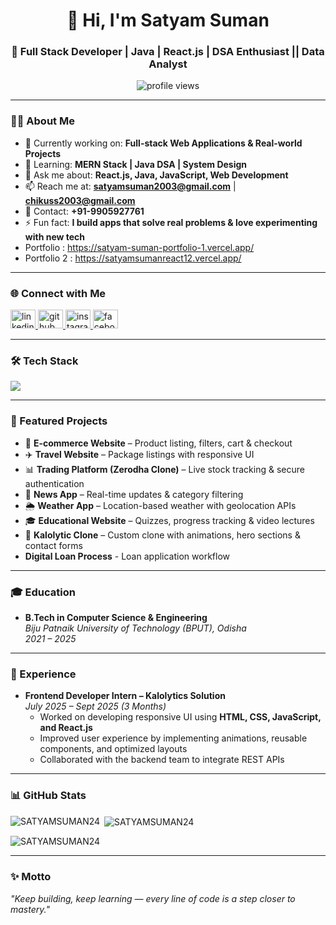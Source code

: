 <h1 align="center">👋 Hi, I'm Satyam Suman</h1>
<h3 align="center">🚀 Full Stack Developer | Java | React.js | DSA Enthusiast || Data Analyst </h3>

<p align="center">
  <img src="https://komarev.com/ghpvc/?username=SATYAMSUMAN24&label=Profile%20Views&color=0e75b6&style=flat" alt="profile views"/>
</p>

---

### 👨‍💻 About Me  
- 🔭 Currently working on: **Full-stack Web Applications & Real-world Projects**  
- 🌱 Learning: **MERN Stack | Java DSA | System Design**  
- 💬 Ask me about: **React.js, Java, JavaScript, Web Development**  
- 📫 Reach me at: **satyamsuman2003@gmail.com** | **chikuss2003@gmail.com**  
- 📱 Contact: **+91-9905927761**  
- ⚡ Fun fact: **I build apps that solve real problems & love experimenting with new tech**
- Portfolio : https://satyam-suman-portfolio-1.vercel.app/
- Portfolio 2 : https://satyamsumanreact12.vercel.app/

---

### 🌐 Connect with Me  
<p align="left">
  <a href="https://www.linkedin.com/in/satyamsuman2003/" target="_blank">
    <img src="https://raw.githubusercontent.com/rahuldkjain/github-profile-readme-generator/master/src/images/icons/Social/linked-in-alt.svg" alt="linkedin" height="30" width="40"/>
  </a>
  <a href="https://github.com/SATYAMSUMAN24" target="_blank">
    <img src="https://raw.githubusercontent.com/rahuldkjain/github-profile-readme-generator/master/src/images/icons/Social/github.svg" alt="github" height="30" width="40"/>
  </a>
  <a href="https://www.instagram.com/satyamsuman6349/" target="_blank">
    <img src="https://raw.githubusercontent.com/rahuldkjain/github-profile-readme-generator/master/src/images/icons/Social/instagram.svg" alt="instagram" height="30" width="40"/>
  </a>
  <a href="https://www.facebook.com/satyamsuman3366" target="_blank">
    <img src="https://raw.githubusercontent.com/rahuldkjain/github-profile-readme-generator/master/src/images/icons/Social/facebook.svg" alt="facebook" height="30" width="40"/>
  </a>
</p>

---

### 🛠️ Tech Stack  
<p align="left">
  <img src="https://skillicons.dev/icons?i=html,css,javascript,react,nodejs,express,mongodb,java,git,github,tailwind,mysql" />
</p>

---

### 🚀 Featured Projects  
- 🛒 **E-commerce Website** – Product listing, filters, cart & checkout  
- ✈️ **Travel Website** – Package listings with responsive UI  
- 📊 **Trading Platform (Zerodha Clone)** – Live stock tracking & secure authentication  
- 📰 **News App** – Real-time updates & category filtering  
- 🌦️ **Weather App** – Location-based weather with geolocation APIs  
- 🎓 **Educational Website** – Quizzes, progress tracking & video lectures  
- 🏢 **Kalolytic Clone** – Custom clone with animations, hero sections & contact forms
-    **Digital Loan Process** - Loan application workflow

---
### 🎓 Education
- **B.Tech in Computer Science & Engineering**  
  *Biju Patnaik University of Technology (BPUT), Odisha*  
  *2021 – 2025*  

---

### 💼 Experience
- **Frontend Developer Intern – Kalolytics Solution**  
  *July 2025 – Sept 2025 (3 Months)*  
  - Worked on developing responsive UI using **HTML, CSS, JavaScript, and React.js**  
  - Improved user experience by implementing animations, reusable components, and optimized layouts  
  - Collaborated with the backend team to integrate REST APIs  

---

### 📊 GitHub Stats  
<p><img align="left" src="https://github-readme-stats.vercel.app/api/top-langs?username=SATYAMSUMAN24&show_icons=true&locale=en&layout=compact" alt="SATYAMSUMAN24" /></p>

<p>&nbsp;<img align="center" src="https://github-readme-stats.vercel.app/api?username=SATYAMSUMAN24&show_icons=true&locale=en" alt="SATYAMSUMAN24" /></p>

<p><img align="center" src="https://github-readme-streak-stats.herokuapp.com/?user=SATYAMSUMAN24&" alt="SATYAMSUMAN24" /></p>

---

### ✨ Motto  
_"Keep building, keep learning — every line of code is a step closer to mastery."_  
